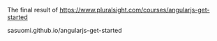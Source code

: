 The final result of https://www.pluralsight.com/courses/angularjs-get-started

sasuomi.github.io/angularjs-get-started